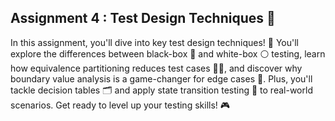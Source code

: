 ## Assignment 4 : Test Design Techniques 🎯

In this assignment, you'll dive into key test design techniques! 
🚀 You'll explore the differences between black-box 🏴 and white-box ⚪ testing, 
learn how equivalence partitioning reduces test cases 🧑‍💻, and discover why boundary value analysis is a game-changer for edge cases 🚧. 
Plus, you'll tackle decision tables 🗂️ and apply state transition testing 🔄 to real-world scenarios. 
Get ready to level up your testing skills! 🎮
